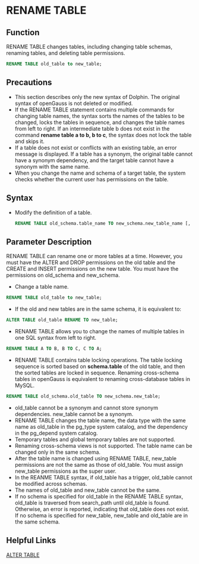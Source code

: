 # RENAME TABLE<a name="EN-US_TOPIC_0289899912"></a>

## Function<a name="en-us_topic_0283137126_en-us_topic_0237122076_en-us_topic_0059779051_s2baab5c876044795a12b5949f22d2144"></a>

RENAME TABLE changes tables, including changing table schemas, renaming tables, and deleting table permissions.

```sql
RENAME TABLE old_table to new_table;
```

## Precautions<a name="en-us_topic_0283137126_en-us_topic_0237122076_en-us_topic_0059779051_s8ea536d5b8ff459e9e3614e35f53bc2a"></a>

-   This section describes only the new syntax of Dolphin. The original syntax of openGauss is not deleted or modified.
-   If the RENAME TABLE statement contains multiple commands for changing table names, the syntax sorts the names of the tables to be changed, locks the tables in sequence, and changes the table names from left to right. If an intermediate table b does not exist in the command **rename table a to b, b to c**, the syntax does not lock the table and skips it.
-   If a table does not exist or conflicts with an existing table, an error message is displayed. If a table has a synonym, the original table cannot have a synonym dependency, and the target table cannot have a synonym with the same name.
-   When you change the name and schema of a target table, the system checks whether the current user has permissions on the table.

## Syntax<a name="en-us_topic_0283137126_en-us_topic_0237122076_en-us_topic_0059779051_s58bdce220c9f4292ba9af919b04ad25c"></a>

-   Modify the definition of a table.

    ```sql
    RENAME TABLE old_schema.table_name TO new_schema.new_table_name [, old_schema.table_name TO new_schema.new_table_name ...];
    ```

## Parameter Description
RENAME TABLE can rename one or more tables at a time. However, you must have the ALTER and DROP permissions on the old table and the CREATE and INSERT permissions on the new table. You must have the permissions on old\_schema and new\_schema.

-   Change a table name.
```sql
RENAME TABLE old_table to new_table;
```

-   If the old and new tables are in the same schema, it is equivalent to:
```sql
ALTER TABLE old_table RENAME TO new_table;
```

-   RENAME TABLE allows you to change the names of multiple tables in one SQL syntax from left to right.
```sql
RENAME TABLE A TO B, B TO C, C TO A;
```

-   RENAME TABLE contains table locking operations. The table locking sequence is sorted based on **schema.table** of the old table, and then the sorted tables are locked in sequence. Renaming cross-schema tables in openGauss is equivalent to renaming cross-database tables in MySQL.
```sql
RENAME TABLE old_schema.old_table TO new_schema.new_table;
```

-   old\_table cannot be a synonym and cannot store synonym dependencies. new\_table cannot be a synonym.
-   RENAME TABLE changes the table name, the data type with the same name as old\_table in the pg\_type system catalog, and the dependency in the pg\_depend system catalog.  
-   Temporary tables and global temporary tables are not supported.
-   Renaming cross-schema views is not supported. The table name can be changed only in the same schema.
-   After the table name is changed using RENAME TABLE, new\_table permissions are not the same as those of old\_table. You must assign new\_table permissions as the super user.
-   In the REANME TABLE syntax, if old\_table has a trigger, old\_table cannot be modified across schemas.
-   The names of old\_table and new\_table cannot be the same.
-   If no schema is specified for old\_table in the RENAME TABLE syntax, old\_table is traversed from search\_path until old\_table is found. Otherwise, an error is reported, indicating that old\_table does not exist. If no schema is specified for new\_table, new\_table and old\_table are in the same schema.

## Helpful Links<a name="section156744489391"></a>

[ALTER TABLE](dolphin-alter-table.md)
